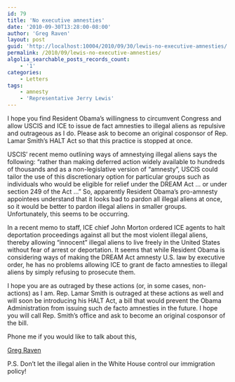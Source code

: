 ```yaml
---
id: 79
title: 'No executive amnesties'
date: '2010-09-30T13:28:00-08:00'
author: 'Greg Raven'
layout: post
guid: 'http://localhost:10004/2010/09/30/lewis-no-executive-amnesties/'
permalink: /2010/09/lewis-no-executive-amnesties/
algolia_searchable_posts_records_count:
    - '1'
categories:
    - Letters
tags:
    - amnesty
    - 'Representative Jerry Lewis'
---
```


I hope you find Resident Obama’s willingness to circumvent Congress and allow USCIS and ICE to issue de fact amnesties to illegal aliens as repulsive and outrageous as I do. Please ask to become an original cosponsor of Rep. Lamar Smith’s HALT Act so that this practice is stopped at once.  
  
USCIS’ recent memo outlining ways of amnestying illegal aliens says the following: “rather than making deferred action widely available to hundreds of thousands and as a non-legislative version of “amnesty”, USCIS could tailor the use of this discretionary option for particular groups such as individuals who would be eligible for relief under the DREAM Act … or under section 249 of the Act …” So, apparently Resident Obama’s pro-amnesty appointees understand that it looks bad to pardon all illegal aliens at once, so it would be better to pardon illegal aliens in smaller groups. Unfortunately, this seems to be occurring.

In a recent memo to staff, ICE chief John Morton ordered ICE agents to halt deportation proceedings against all but the most violent illegal aliens, thereby allowing “innocent” illegal aliens to live freely in the United States without fear of arrest or deportation. It seems that while Resident Obama is considering ways of making the DREAM Act amnesty U.S. law by executive order, he has no problems allowing ICE to grant de facto amnesties to illegal aliens by simply refusing to prosecute them.

I hope you are as outraged by these actions (or, in some cases, non-actions) as I am. Rep. Lamar Smith is outraged at these actions as well and will soon be introducing his HALT Act, a bill that would prevent the Obama Administration from issuing such de facto amnesties in the future. I hope you will call Rep. Smith’s office and ask to become an original cosponsor of the bill.

Phone me if you would like to talk about this,

[Greg Raven](https://www.gregraven.org/)

P.S. Don’t let the illegal alien in the White House control our immigration policy!